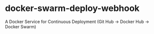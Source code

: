 # docker-swarm-deploy-webhook
A Docker Service for Continuous Deployment (Git Hub -> Docker Hub -> Docker Swarm)
